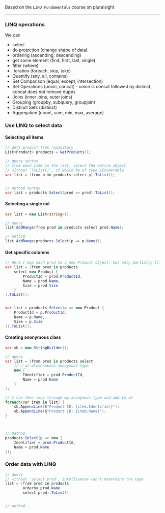 Based on the `LINQ Fundamentals` course on pluralsight

---

### LINQ operations
We can 
* select
* do projection (change shape of data)
* ordering (ascending, descending)
* get some element (find, first, last, single)
* filter (where)
* Iteration (foreach, skip, take)
* Quantify (any, all, contains)
* Set Comparison (equal, except, intersection)
* Set Operations (union, concat) - union is concat followed by distinct, concat does not remove dupes
* Joins (inner joins, outer joins)
* Grouping (groupby, subquery, groupjoin)
* Distinct Sets (distinct)
* Aggregation (count, sum, min, max, average)


### Use LINQ to select data

#### Selecting all items
```cs
// gets product from repository
List<Product> products = GetProducts();

// query syntax
// from each item in the list, select the entire object
// without `ToList()`, it would be of type IEnumerable
var list = (from p in products select p).ToList();


// method syntax
var list = products.Select(prod => prod).ToList();
```

#### Selecting a single col
```cs
var list = new List<string>();

// query
list.AddRange(from prod in products select prod.Name);

// method
list.AddRange(products.Select(p => p.Name));
```

#### Get specific columns
```cs
// Here I map each prod to a new Product object, but only partially filling it
var list = (from prod in products
	select new Product {
		ProductId = prod.ProductId,
		Name = prod.Name,
		Size = prod.Size
	}
).ToList();


var list = products.Select(p => new Product { 
	ProductId = p.ProductId,
	Name = p.Name,
	Size = p.Size	
}).ToList();
```

#### Creating anonymous class
```cs
var sb = new StringBuilder();

// query
var list = (from prod in products select
	// <'a> which means anonymous type
	new {
		Identifier = prod.ProductId,
		Name = prod.Name
	}
);

// I can then loop through my anonymous type and add to sb
foreach(var item in list) {
	sb.AppendLine($"Product ID: {item.Identifier}");
	sb.AppendLine($"Product ID: {item.Name}");
}



// method 
products.Select(p => new {
	Identifier = prod.ProductId,
	Name = prod.Name
});
```


### Order data with LINQ

```cs
// query
// without 'select prod', intellisense can't determine the type
list = (from prod in products 
		orderby prod.Name 
		select prod).ToList();


// method

```